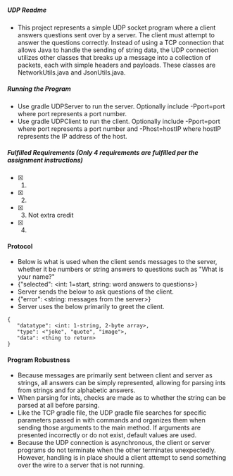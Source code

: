 ##### UDP Readme
* This project represents a simple UDP socket program where a client answers questions sent over by a server. The client must attempt to answer the questions correctly. Instead of using a TCP connection that allows Java to handle the sending of string data, the UDP connection utilizes other classes that breaks up a message into a collection of packets, each with simple headers and payloads. These classes are NetworkUtils.java and JsonUtils.java.
##### Running the Program
* Use gradle UDPServer to run the server. Optionally include -Pport=port where port represents a port number.
* Use gradle UDPClient to run the client. Optionally include -Pport=port where port represents a port number and -Phost=hostIP where hostIP represents the IP address of the host.
##### Fulfilled Requirements (Only 4 requirements are fulfilled per the assignment instructions)
- [X] 1.
- [X] 2.
- [X] 3. Not extra credit
- [X] 4.
#### Protocol
* Below is what is used when the client sends messages to the server, whether it be numbers or string answers to questions such as "What is your name?"
* {"selected": <int: 1=start, string: word answers to questions>}
* Server sends the below to ask questions of the client.
* {"error": <string: messages from the server>}
* Server uses the below primarily to greet the client.
```
{
   "datatype": <int: 1-string, 2-byte array>, 
   "type": <"joke", "quote", "image">,
   "data": <thing to return> 
}
```
#### Program Robustness
* Because messages are primarily sent between client and server as strings, all answers can be simply represented, allowing for parsing ints from strings and for alphabetic answers. 
* When parsing for ints, checks are made as to whether the string can be parsed at all before parsing.
* Like the TCP gradle file, the UDP gradle file searches for specific parameters passed in with commands and organizes them when sending those arguments to the main method. If arguments are presented incorrectly or do not exist, default values are used. 
* Because the UDP connection is asynchronous, the client or server programs do not terminate when the other terminates unexpectedly. However, handling is in place should a client attempt to send something over the wire to a server that is not running.
